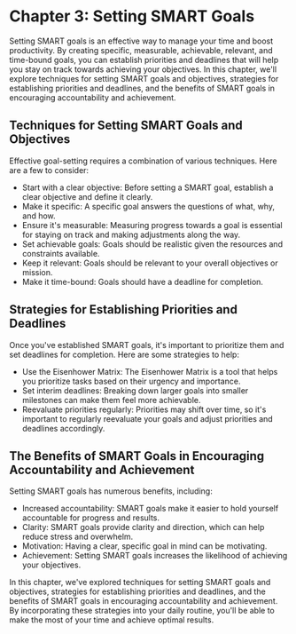 Chapter 3: Setting SMART Goals
==============================

Setting SMART goals is an effective way to manage your time and boost productivity. By creating specific, measurable, achievable, relevant, and time-bound goals, you can establish priorities and deadlines that will help you stay on track towards achieving your objectives. In this chapter, we'll explore techniques for setting SMART goals and objectives, strategies for establishing priorities and deadlines, and the benefits of SMART goals in encouraging accountability and achievement.

Techniques for Setting SMART Goals and Objectives
-------------------------------------------------

Effective goal-setting requires a combination of various techniques. Here are a few to consider:

* Start with a clear objective: Before setting a SMART goal, establish a clear objective and define it clearly.
* Make it specific: A specific goal answers the questions of what, why, and how.
* Ensure it's measurable: Measuring progress towards a goal is essential for staying on track and making adjustments along the way.
* Set achievable goals: Goals should be realistic given the resources and constraints available.
* Keep it relevant: Goals should be relevant to your overall objectives or mission.
* Make it time-bound: Goals should have a deadline for completion.

Strategies for Establishing Priorities and Deadlines
----------------------------------------------------

Once you've established SMART goals, it's important to prioritize them and set deadlines for completion. Here are some strategies to help:

* Use the Eisenhower Matrix: The Eisenhower Matrix is a tool that helps you prioritize tasks based on their urgency and importance.
* Set interim deadlines: Breaking down larger goals into smaller milestones can make them feel more achievable.
* Reevaluate priorities regularly: Priorities may shift over time, so it's important to regularly reevaluate your goals and adjust priorities and deadlines accordingly.

The Benefits of SMART Goals in Encouraging Accountability and Achievement
-------------------------------------------------------------------------

Setting SMART goals has numerous benefits, including:

* Increased accountability: SMART goals make it easier to hold yourself accountable for progress and results.
* Clarity: SMART goals provide clarity and direction, which can help reduce stress and overwhelm.
* Motivation: Having a clear, specific goal in mind can be motivating.
* Achievement: Setting SMART goals increases the likelihood of achieving your objectives.

In this chapter, we've explored techniques for setting SMART goals and objectives, strategies for establishing priorities and deadlines, and the benefits of SMART goals in encouraging accountability and achievement. By incorporating these strategies into your daily routine, you'll be able to make the most of your time and achieve optimal results.
